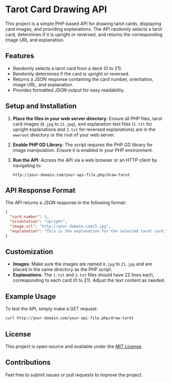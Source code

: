 # Tarot Card Drawing API

This project is a simple PHP-based API for drawing tarot cards, displaying card images, and providing explanations. The API randomly selects a tarot card, determines if it is upright or reversed, and returns the corresponding image URL and explanation.

## Features
- Randomly selects a tarot card from a deck (0 to 21).
- Randomly determines if the card is upright or reversed.
- Returns a JSON response containing the card number, orientation, image URL, and explanation.
- Provides formatted JSON output for easy readability.

## Setup and Installation

1. **Place the files in your web server directory**:
   Ensure all PHP files, tarot card images (`0.jpg` to `21.jpg`), and explanation text files (`1.txt` for upright explanations and `2.txt` for reversed explanations) are in the `wwwroot` directory or the root of your web server.

2. **Enable PHP GD Library**:
   The script requires the PHP GD library for image manipulation. Ensure it is enabled in your PHP environment.

3. **Run the API**:
   Access the API via a web browser or an HTTP client by navigating to:
   ```
   http://your-domain.com/your-api-file.php/draw-tarot
   ```

## API Response Format

The API returns a JSON response in the following format:

```json
{
  "card_number": 5,
  "orientation": "upright",
  "image_url": "http://your-domain.com/5.jpg",
  "explanation": "This is the explanation for the selected tarot card."
}
```

## Customization

- **Images**: Make sure the images are named `0.jpg` to `21.jpg` and are placed in the same directory as the PHP script.
- **Explanations**: The `1.txt` and `2.txt` files should have 22 lines each, corresponding to each card (0 to 21). Adjust the text content as needed.

## Example Usage

To test the API, simply make a GET request:

```bash
curl http://your-domain.com/your-api-file.php/draw-tarot
```

## License
This project is open-source and available under the [MIT License](LICENSE).

## Contributions
Feel free to submit issues or pull requests to improve the project.
